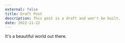```yaml
---
external: false
title: Draft Post
description: This post is a draft and won't be built.
date: 2022-11-22
---
```


It's a beautiful world out there.
